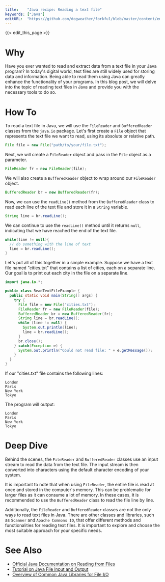 ```yaml
---
title:    "Java recipe: Reading a text file"
keywords: ["Java"]
editURL:  "https://github.com/dogweather/forkful/blob/master/content/en/java/reading-a-text-file.md"
---
```


{{< edit_this_page >}}

# Why
Have you ever wanted to read and extract data from a text file in your Java program? In today's digital world, text files are still widely used for storing data and information. Being able to read them using Java can greatly enhance the functionality of your programs. In this blog post, we will delve into the topic of reading text files in Java and provide you with the necessary tools to do so.

# How To
To read a text file in Java, we will use the `FileReader` and `BufferedReader` classes from the `java.io` package. Let's first create a `File` object that represents the text file we want to read, using its absolute or relative path.

```java
File file = new File("path/to/your/file.txt");
```

Next, we will create a `FileReader` object and pass in the `File` object as a parameter.

```java
FileReader fr = new FileReader(file);
```

We will also create a `BufferedReader` object to wrap around our `FileReader` object.

```java
BufferedReader br = new BufferedReader(fr);
```

Now, we can use the `readLine()` method from the `BufferedReader` class to read each line of the text file and store it in a `String` variable.

```java
String line = br.readLine();
```

We can continue to use the `readLine()` method until it returns `null`, indicating that we have reached the end of the text file.

```java
while(line != null){
  // do something with the line of text
  line = br.readLine();
}
```

Let's put all of this together in a simple example. Suppose we have a text file named "cities.txt" that contains a list of cities, each on a separate line. Our goal is to print out each city in the file on a separate line.

```java
import java.io.*;

public class ReadTextFileExample {
  public static void main(String[] args) {
    try {
      File file = new File("cities.txt");
      FileReader fr = new FileReader(file);
      BufferedReader br = new BufferedReader(fr);
      String line = br.readLine();
      while (line != null) {
        System.out.println(line);
        line = br.readLine();
      }
      br.close();
    } catch(Exception e) {
      System.out.println("Could not read file: " + e.getMessage());
    }
  }
}
```

If our "cities.txt" file contains the following lines:

```
London
Paris
New York
Tokyo
```

The program will output:

```
London
Paris
New York
Tokyo
```

# Deep Dive
Behind the scenes, the `FileReader` and `BufferedReader` classes use an input stream to read the data from the text file. The input stream is then converted into characters using the default character encoding of your system.

It is important to note that when using `FileReader`, the entire file is read at once and stored in the computer's memory. This can be problematic for larger files as it can consume a lot of memory. In these cases, it is recommended to use the `BufferedReader` class to read the file line by line.

Additionally, the `FileReader` and `BufferedReader` classes are not the only ways to read text files in Java. There are other classes and libraries, such as `Scanner` and `Apache Commons IO`, that offer different methods and functionalities for reading text files. It is important to explore and choose the most suitable approach for your specific needs.

# See Also
- [Official Java Documentation on Reading from Files](https://docs.oracle.com/javase/tutorial/essential/io/file.html)
- [Tutorial on Java File Input and Output](https://www.baeldung.com/java-io-file)
- [Overview of Common Java Libraries for File I/O](https://www.geeksforgeeks.org/different-ways-reading-text-files-java/)